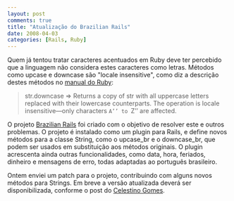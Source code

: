 ```yaml
---
layout: post
comments: true
title: "Atualização do Brazilian Rails"
date: 2008-04-03
categories: [Rails, Ruby]
---
```

Quem já tentou tratar caracteres acentuados em Ruby deve ter percebido que a linguagem não considera estes caracteres como letras. Métodos como upcase e downcase são "locale insensitive", como diz a descrição destes métodos no [manual do Ruby](http://www.ruby-doc.org/core/):

> str.downcase => Returns a copy of str with all uppercase letters replaced with their lowercase counterparts. The operation is locale insensitive—only characters ``A’’ to ``Z’’ are affected.

O projeto [Brazilian Rails](http://brazilian-rails.rubyforge.org/) foi criado com o objetivo de resolver este e outros problemas. O projeto é instalado como um plugin para Rails, e define novos métodos para a classe String, como o upcase_br e o downcase_br, que podem ser usados em substituição aos métodos originais. O plugin acrescenta ainda outras funcionalidades, como data, hora, feriados, dinheiro e mensagens de erro, todas adaptadas ao português brasileiro.

Ontem enviei um patch para o projeto, contribuindo com alguns novos métodos para Strings. Em breve a versão atualizada deverá ser disponibilizada, conforme o post do [Celestino Gomes](http://tinogomes.wordpress.com/2008/04/03/atualizacao-do-brazilian-rails/).
